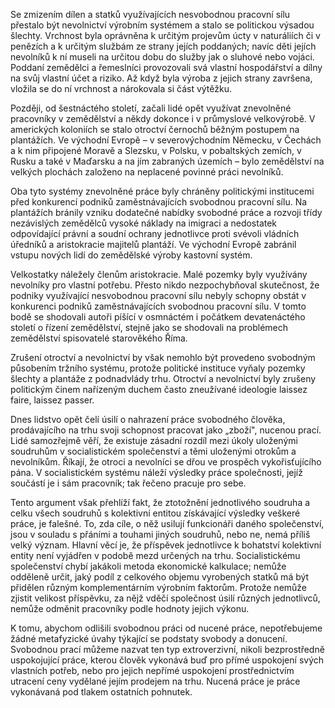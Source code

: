 Se zmizením dílen a statků využívajících nesvobodnou pracovní sílu přestalo být nevolnictví výrobním systémem a stalo se politickou výsadou šlechty. Vrchnost byla oprávněna k určitým projevům úcty v naturáliích či v penězích a k určitým službám ze strany jejích poddaných; navíc děti jejích nevolníků k ní museli na určitou dobu do služby jak o sluhové nebo vojáci. Poddaní zemědělci a řemeslníci provozovali svá vlastní hospodářství a dílny na svůj vlastní účet a riziko. Až když byla výroba z jejich strany završena, vložila se do ní vrchnost a nárokovala si část výtěžku.

Později, od šestnáctého století, začali lidé opět využívat znevolněné pracovníky v zemědělství a někdy dokonce i v průmyslové velkovýrobě. V amerických koloniích se stalo otroctví černochů běžným postupem na plantážích. Ve východní Evropě – v severovýchodním Německu, v Čechách a k nim připojené Moravě a Slezsku, v Polsku, v pobaltských zemích, v Rusku a také v Maďarsku a na jím zabraných územích – bylo zemědělství na velkých plochách založeno na neplacené povinné práci nevolníků.

Oba tyto systémy znevolněné práce byly chráněny politickými institucemi před konkurencí podniků zaměstnávajících svobodnou pracovní sílu. Na plantážích bránily vzniku dodatečné nabídky svobodné práce a rozvoji třídy nezávislých zemědělců vysoké náklady na imigraci a nedostatek odpovídající právní a soudní ochrany jednotlivce proti svévoli vládních úředníků a aristokracie majitelů plantáží. Ve východní Evropě zabránil vstupu nových lidí do zemědělské výroby kastovní systém.

Velkostatky náležely členům aristokracie. Malé pozemky byly využívány nevolníky pro vlastní potřebu. Přesto nikdo nezpochybňoval skutečnost, že podniky využívající nesvobodnou pracovní sílu nebyly schopny obstát v konkurenci podniků zaměstnávajících svobodnou pracovní sílu. V tomto bodě se shodovali autoři píšící v osmnáctém i počátkem devatenáctého století o řízení zemědělství, stejně jako se shodovali na problémech zemědělství spisovatelé starověkého Říma.

Zrušení otroctví a nevolnictví by však nemohlo být provedeno svobodným působením tržního systému, protože politické instituce vyňaly pozemky šlechty a plantáže z podnadvlády trhu. Otroctví a nevolnictví byly zrušeny politickým činem nařízeným duchem často zneužívané ideologie laissez faire, laissez passer.

Dnes lidstvo opět čelí úsilí o nahrazení práce svobodného člověka, prodávajícího na trhu svoji schopnost pracovat jako „zboží", nucenou prací. Lidé samozřejmě věří, že existuje zásadní rozdíl mezi úkoly uloženými soudruhům v socialistickém společenství a těmi uloženými otrokům a nevolníkům. Říkají, že otroci a nevolníci se dřou ve prospěch vykořisťujícího pána. V socialistickém systému náleží výsledky práce společnosti, jejíž součástí je i sám pracovník; tak řečeno pracuje pro sebe.

Tento argument však přehlíží fakt, že ztotožnění jednotlivého soudruha a celku všech soudruhů s kolektivní entitou získávající výsledky veškeré práce, je falešné. To, zda cíle, o něž usilují funkcionáři daného společenství, jsou v souladu s přáními a touhami jiných soudruhů, nebo ne, nemá příliš velký význam. Hlavní věcí je, že příspěvek jednotlivce k bohatství kolektivní entity není vyjádřen v podobě mezd určených na trhu. Socialistickému společenství chybí jakákoli metoda ekonomické kalkulace; nemůže odděleně určit, jaký podíl z celkového objemu vyrobených statků má být přidělen různým komplementárním výrobním faktorům. Protože nemůže zjistit velikost příspěvku, za nějž vděčí společnost úsilí různých jednotlivců, nemůže odměnit pracovníky podle hodnoty jejich výkonu.

K tomu, abychom odlišili svobodnou práci od nucené práce, nepotřebujeme žádné metafyzické úvahy týkající se podstaty svobody a donucení. Svobodnou prací můžeme nazvat ten typ extroverzivní, nikoli bezprostředně uspokojující práce, kterou člověk vykonává buď pro přímé uspokojení svých vlastních potřeb, nebo pro jejich nepřímé uspokojení prostřednictvím utracení ceny vydělané jejím prodejem na trhu. Nucená práce je práce vykonávaná pod tlakem ostatních pohnutek.